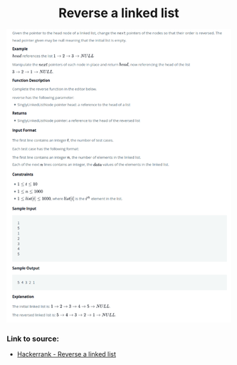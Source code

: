 <h1 align="center">Reverse a linked list</h1>

![alt text](https://raw.githubusercontent.com/matthew01lokiet/Github-repos-images/main/Algs/LinkedList/Nkkv8Pk6_o.png)

### Link to source: 
- <a href="https://www.hackerrank.com/challenges/reverse-a-linked-list/problem">Hackerrank - Reverse a linked list</a>
